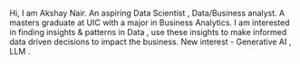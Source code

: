 Hi, I am Akshay Nair. An aspiring Data Scientist , Data/Business analyst. 
A masters graduate at UIC with a major in Business Analytics.
I am interested in finding insights & patterns in Data , use these insights to make informed data driven decisions to impact the business.
New interest - Generative AI , LLM . 


